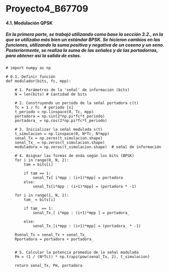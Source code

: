 # Proyecto4_B67709

#### 4.1. Modulación QPSK

##### En la primera parte, se trabajó utilizando como base la sección 3.2., en la que se utilizaba más bien un estándar BPSK. Se hicieron cambios en las funciones, utilizando la suma positiva y negativa de un coseno y un seno. Posteriormente, se realiza la suma de las señales y de las portadorras, para obtener así la salida de estas.

    # import numpy as np

    # 0.1. Definir función 
    def modulador(bits, fc, mpp):
   
        # 1. Parámetros de la 'señal' de información (bits)
        N = len(bits) # Cantidad de bits

        # 2. Construyendo un periodo de la señal portadora c(t)
        Tc = 1 / fc  # periodo [s]
        t_periodo = np.linspace(0, Tc, mpp)
        portadora = np.sin(2*np.pi*fc*t_periodo)
        portadora_ = np.cos(2*np.pi*fc*t_periodo)

        # 3. Inicializar la señal modulada s(t)
        t_simulacion = np.linspace(0, N*Tc, N*mpp) 
        senal_Tx = np.zeros(t_simulacion.shape)
        senal_Tx_ = np.zeros(t_simulacion.shape)
        moduladora = np.zeros(t_simulacion.shape)  # señal de información
 
        # 4. Asignar las formas de onda según los bits (BPSK)
        for i in range(0, N, 2):
            tam = bits[i]
        
            if tam == 1:
                senal_Tx[ i*mpp : (i+1)*mpp] = portadora
            else:
                senal_Tx[i*mpp : (i+1)*mpp] = (portadora * -1)
    
        for i in range(1, N, 2):
            tam_ = bits[i]
            
            if tam_ == 1:
                senal_Tx_[ i*mpp : (i+1)*mpp ] = portadora_
            
            else: 
                senal_Tx_[i*mpp : (i+1)*mpp] = (portadora_ * -1)
    
        Rsenal_Tx = senal_Tx + senal_Tx_
        Rportadora = portadora + portadora_
            
    
        # 5. Calcular la potencia promedio de la señal modulada
        Pm = (1 / (N*Tc)) * np.trapz(pow(senal_Tx, 2), t_simulacion)
    
        return senal_Tx, Pm, portadora
